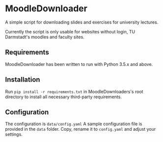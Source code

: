# MoodleDownloader
A simple script for downloading slides and exercises for university lectures.

Currently the script is only usable for websites without login, TU Darmstadt's moodles and faculty sites.

## Requirements
MoodleDownloader has been written to run with Python 3.5.x and above.

## Installation
Run `pip install -r requirements.txt` in MoodleDownloaders's root directory to install all necessary third-party requirements.

## Configuration
The configuration is `data/config.yaml`
A sample configuration file is provided in the `data` folder. Copy, rename it to `config.yaml` and adjust your settings.

